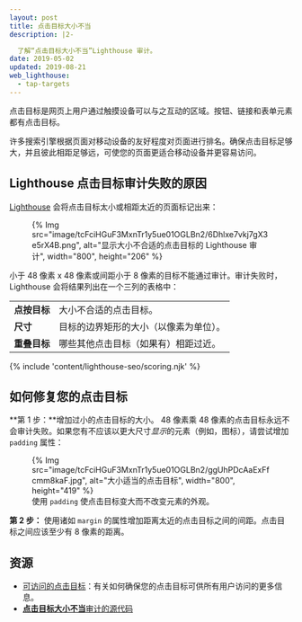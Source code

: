 ```yaml
---
layout: post
title: 点击目标大小不当
description: |2-

  了解“点击目标大小不当”Lighthouse 审计。
date: 2019-05-02
updated: 2019-08-21
web_lighthouse:
  - tap-targets
---
```


点击目标是网页上用户通过触摸设备可以与之互动的区域。按钮、链接和表单元素都有点击目标。

许多搜索引擎根据页面对移动设备的友好程度对页面进行排名。确保点击目标足够大，并且彼此相距足够远，可使您的页面更适合移动设备并更容易访问。

## Lighthouse 点击目标审计失败的原因

[Lighthouse](https://developer.chrome.com/docs/lighthouse/overview/) 会将点击目标太小或相距太近的页面标记出来：

<figure>{% Img src="image/tcFciHGuF3MxnTr1y5ue01OGLBn2/6Dhlxe7vkj7gX3e5rX4B.png", alt="显示大小不合适的点击目标的 Lighthouse 审计", width="800", height="206" %}</figure>

小于 48 像素 x 48 像素或间距小于 8 像素的目标不能通过审计。审计失败时，Lighthouse 会将结果列出在一个三列的表格中：

<div class="table-wrapper scrollbar">
  <table>
    <tbody>
      <tr>
        <td><strong>点按目标</strong></td>
        <td>大小不合适的点击目标。</td>
      </tr>
      <tr>
        <td><strong>尺寸</strong></td>
        <td>目标的边界矩形的大小（以像素为单位）。</td>
      </tr>
      <tr>
        <td><strong>重叠目标</strong></td>
        <td>哪些其他点击目标（如果有）相距过近。</td>
      </tr>
    </tbody>
  </table>
</div>

{% include 'content/lighthouse-seo/scoring.njk' %}

## 如何修复您的点击目标

**第 1 步：**增加过小的点击目标的大小。 48 像素乘 48 像素的点击目标永远不会审计失败。如果您有不应该以更大尺寸*显示*的元素（例如，图标），请尝试增加 `padding` 属性：

<figure>{% Img src="image/tcFciHGuF3MxnTr1y5ue01OGLBn2/ggUhPDcAaExFfcmm8kaF.jpg", alt="大小适当的点击目标", width="800", height="419" %}<figcaption>使用 <code>padding</code> 使点击目标变大而不改变元素的外观。</figcaption></figure>

**第 2 步：** 使用诸如 `margin` 的属性增加距离太近的点击目标之间的间距。点击目标之间应该至少有 8 像素的距离。

## 资源

- [可访问的点击目标](/accessible-tap-targets)：有关如何确保您的点击目标可供所有用户访问的更多信息。
- [**点击目标大小不当**审计的源代码](https://github.com/GoogleChrome/lighthouse/blob/master/lighthouse-core/audits/seo/tap-targets.js)
